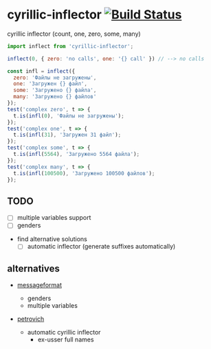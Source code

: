 # cyrillic-inflector [![Build Status](https://travis-ci.org/a-x-/cyrillic-inflector.svg?branch=master)](https://travis-ci.org/a-x-/cyrillic-inflector)
cyrillic inflector (count, one, zero, some, many)

```js
import inflect from 'cyrillic-inflector';

inflect(0, { zero: 'no calls', one: '{} call' }) // --> no calls

const infl = inflect({
  zero: 'Файлы не загружены',
  one: 'Загружен {} файл',
  some: 'Загружено {} файла',
  many: 'Загружено {} файлов'
});
test('complex zero', t => {
  t.is(infl(0), 'Файлы не загружены');
});
test('complex one', t => {
  t.is(infl(31), 'Загружен 31 файл');
});
test('complex some', t => {
  t.is(infl(5564), 'Загружено 5564 файла');
});
test('complex many', t => {
  t.is(infl(100500), 'Загружено 100500 файлов');
});
```



## TODO
- [ ] multiple variables support
- [ ] genders
- find alternative solutions
  - [ ] automatic inflector (generate suffixes automatically)

## alternatives
- [messageformat]
  - genders
  - multiple variables

- [petrovich]
  - automatic cyrillic inflector
    - ex-usser full names
    
[messageformat]: https://github.com/messageformat/messageformat.js
[petrovich]: https://github.com/petrovich/petrovich-js
